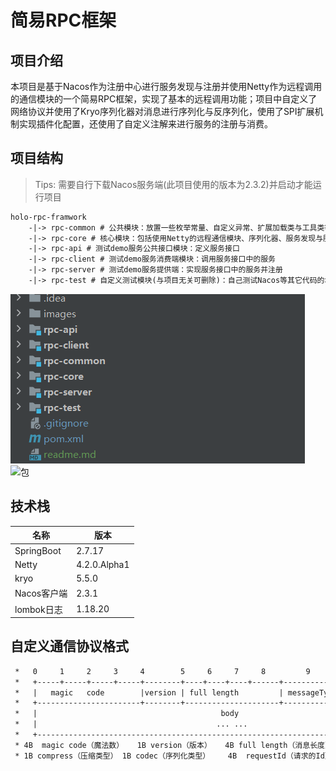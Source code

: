 # 简易RPC框架
## 项目介绍
本项目是基于Nacos作为注册中心进行服务发现与注册并使用Netty作为远程调用的通信模块的一个简易RPC框架，实现了基本的远程调用功能；项目中自定义了网络协议并使用了Kryo序列化器对消息进行序列化与反序列化，使用了SPI扩展机制实现插件化配置，还使用了自定义注解来进行服务的注册与消费。
## 项目结构
> Tips: 需要自行下载Nacos服务端(此项目使用的版本为2.3.2)并启动才能运行项目

```txt
holo-rpc-framwork
    -|-> rpc-common # 公共模块：放置一些枚举常量、自定义异常、扩展加载类与工具类等
    -|-> rpc-core # 核心模块：包括使用Netty的远程通信模块、序列化器、服务发现与服务注册等功能均在此模块中
    -|-> rpc-api # 测试demo服务公共接口模块：定义服务接口
    -|-> rpc-client # 测试demo服务消费端模块：调用服务接口中的服务
    -|-> rpc-server # 测试demo服务提供端：实现服务接口中的服务并注册
    -|-> rpc-test # 自定义测试模块(与项目无关可删除)：自己测试Nacos等其它代码的地方，仅做测试用
```
![项目结构](images/项目结构.png)
![包](./images/包.png)
## 技术栈

| 名称 | 版本 |
| --- | --- |
| SpringBoot | 2.7.17 |
| Netty | 4.2.0.Alpha1 |
| kryo | 5.5.0 |
| Nacos客户端 | 2.3.1 |
| lombok日志 | 1.18.20 |

## 自定义通信协议格式
```txt
 *   0     1     2     3     4        5     6     7     8         9          10      11     12  13  14   15 16
 *   +-----+-----+-----+-----+--------+----+----+----+------+-----------+-------+----- --+-----+-----+-------+
 *   |   magic   code        |version | full length         | messageType| codec|compress|    RequestId       |
 *   +-----------------------+--------+---------------------+-----------+-----------+-----------+------------+
 *   |                                         body                                                          |
 *   |                                        ... ...                                                        |
 *   +-------------------------------------------------------------------------------------------------------+
 * 4B  magic code（魔法数）   1B version（版本）   4B full length（消息长度）    1B messageType（消息类型）
 * 1B compress（压缩类型） 1B codec（序列化类型）    4B  requestId（请求的Id）
```